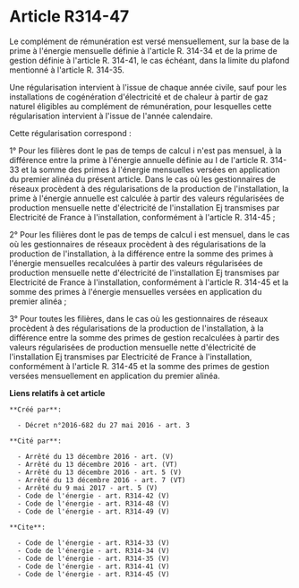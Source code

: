 # Article R314-47

Le complément de rémunération est versé mensuellement, sur la base de la prime à l'énergie mensuelle définie à l'article R.
314-34 et de la prime de gestion définie à l'article R. 314-41, le cas échéant, dans la limite du plafond mentionné à
l'article R. 314-35. 

Une régularisation intervient à l'issue de chaque année civile, sauf pour les installations de cogénération d'électricité et
de chaleur à partir de gaz naturel éligibles au complément de rémunération, pour lesquelles cette régularisation intervient à
l'issue de l'année calendaire. 

Cette régularisation correspond : 

1° Pour les filières dont le pas de temps de calcul i n'est pas mensuel, à la différence entre la prime à l'énergie annuelle
définie au I de l'article R. 314-33 et la somme des primes à l'énergie mensuelles versées en application du premier alinéa du
présent article. Dans le cas où les gestionnaires de réseaux procèdent à des régularisations de la production de
l'installation, la prime à l'énergie annuelle est calculée à partir des valeurs régularisées de production mensuelle nette
d'électricité de l'installation Ej transmises par Electricité de France à l'installation, conformément à l'article R.
314-45 ; 

2° Pour les filières dont le pas de temps de calcul i est mensuel, dans le cas où les gestionnaires de réseaux procèdent à
des régularisations de la production de l'installation, à la différence entre la somme des primes à l'énergie mensuelles
recalculées à partir des valeurs régularisées de production mensuelle nette d'électricité de l'installation Ej transmises par
Electricité de France à l'installation, conformément à l'article R. 314-45 et la somme des primes à l'énergie mensuelles
versées en application du premier alinéa ; 

3° Pour toutes les filières, dans le cas où les gestionnaires de réseaux procèdent à des régularisations de la production de
l'installation, à la différence entre la somme des primes de gestion recalculées à partir des valeurs régularisées de
production mensuelle nette d'électricité de l'installation Ej transmises par Electricité de France à l'installation,
conformément à l'article R. 314-45 et la somme des primes de gestion versées mensuellement en application du premier alinéa.

**Liens relatifs à cet article**

	**Créé par**:

	  - Décret n°2016-682 du 27 mai 2016 - art. 3

	**Cité par**:

	  - Arrêté du 13 décembre 2016 - art. (V)
	  - Arrêté du 13 décembre 2016 - art. (VT)
	  - Arrêté du 13 décembre 2016 - art. 5 (V)
	  - Arrêté du 13 décembre 2016 - art. 7 (VT)
	  - Arrêté du 9 mai 2017 - art. 5 (V)
	  - Code de l'énergie - art. R314-42 (V)
	  - Code de l'énergie - art. R314-48 (V)
	  - Code de l'énergie - art. R314-49 (V)

	**Cite**:

	  - Code de l'énergie - art. R314-33 (V)
	  - Code de l'énergie - art. R314-34 (V)
	  - Code de l'énergie - art. R314-35 (V)
	  - Code de l'énergie - art. R314-41 (V)
	  - Code de l'énergie - art. R314-45 (V)
